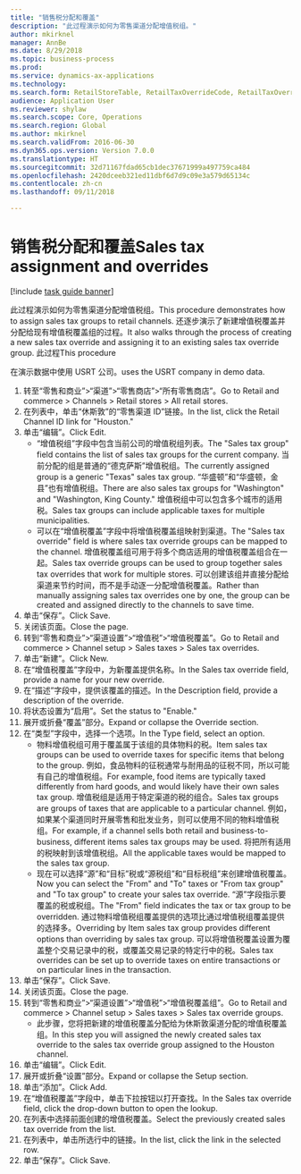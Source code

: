 ```yaml
--- 
title: "销售税分配和覆盖"
description: "此过程演示如何为零售渠道分配增值税组。"
author: mkirknel
manager: AnnBe
ms.date: 8/29/2018
ms.topic: business-process
ms.prod: 
ms.service: dynamics-ax-applications
ms.technology: 
ms.search.form: RetailStoreTable, RetailTaxOverrideCode, RetailTaxOverrideGroup
audience: Application User
ms.reviewer: shylaw
ms.search.scope: Core, Operations
ms.search.region: Global
ms.author: mkirknel
ms.search.validFrom: 2016-06-30
ms.dyn365.ops.version: Version 7.0.0
ms.translationtype: HT
ms.sourcegitcommit: 32d71167fdad65cb1dec37671999a497759ca484
ms.openlocfilehash: 2420dceeb321ed11dbf6d7d9c09e3a579d65134c
ms.contentlocale: zh-cn
ms.lasthandoff: 09/11/2018

---
```

# <a name="sales-tax-assignment-and-overrides"></a><span data-ttu-id="067af-103">销售税分配和覆盖</span><span class="sxs-lookup"><span data-stu-id="067af-103">Sales tax assignment and overrides</span></span>

[!include [task guide banner](../../includes/task-guide-banner.md)]

<span data-ttu-id="067af-104">此过程演示如何为零售渠道分配增值税组。</span><span class="sxs-lookup"><span data-stu-id="067af-104">This procedure demonstrates how to assign sales tax groups to retail channels.</span></span> <span data-ttu-id="067af-105">还逐步演示了新建增值税覆盖并分配给现有增值税覆盖组的过程。</span><span class="sxs-lookup"><span data-stu-id="067af-105">It also walks through the process of creating a new sales tax override and assigning it to an existing sales tax override group.</span></span> <span data-ttu-id="067af-106">此过程</span><span class="sxs-lookup"><span data-stu-id="067af-106">This procedure</span></span>

<span data-ttu-id="067af-107">在演示数据中使用 USRT 公司。</span><span class="sxs-lookup"><span data-stu-id="067af-107">uses the USRT company in demo data.</span></span>

1. <span data-ttu-id="067af-108">转至“零售和商业”>“渠道”>“零售商店”>“所有零售商店”。</span><span class="sxs-lookup"><span data-stu-id="067af-108">Go to Retail and commerce > Channels > Retail stores > All retail stores.</span></span>
2. <span data-ttu-id="067af-109">在列表中，单击“休斯敦”的“零售渠道 ID”链接。</span><span class="sxs-lookup"><span data-stu-id="067af-109">In the list, click the Retail Channel ID link for "Houston."</span></span>
3. <span data-ttu-id="067af-110">单击“编辑”。</span><span class="sxs-lookup"><span data-stu-id="067af-110">Click Edit.</span></span>
    * <span data-ttu-id="067af-111">“增值税组”字段中包含当前公司的增值税组列表。</span><span class="sxs-lookup"><span data-stu-id="067af-111">The "Sales tax group" field contains the list of sales tax groups for the current company.</span></span> <span data-ttu-id="067af-112">当前分配的组是普通的“德克萨斯”增值税组。</span><span class="sxs-lookup"><span data-stu-id="067af-112">The currently assigned group is a generic "Texas" sales tax group.</span></span> <span data-ttu-id="067af-113">“华盛顿”和“华盛顿，金县”也有增值税组。</span><span class="sxs-lookup"><span data-stu-id="067af-113">There are also sales tax groups for "Washington" and "Washington, King County."</span></span> <span data-ttu-id="067af-114">增值税组中可以包含多个城市的适用税。</span><span class="sxs-lookup"><span data-stu-id="067af-114">Sales tax groups can include applicable taxes for multiple municipalities.</span></span>  
    * <span data-ttu-id="067af-115">可以在“增值税覆盖”字段中将增值税覆盖组映射到渠道。</span><span class="sxs-lookup"><span data-stu-id="067af-115">The "Sales tax override" field is where sales tax override groups can be mapped to the channel.</span></span> <span data-ttu-id="067af-116">增值税覆盖组可用于将多个商店适用的增值税覆盖组合在一起。</span><span class="sxs-lookup"><span data-stu-id="067af-116">Sales tax override groups can be used to group together sales tax overrides that work for multiple stores.</span></span> <span data-ttu-id="067af-117">可以创建该组并直接分配给渠道来节约时间，而不是手动逐一分配增值税覆盖。</span><span class="sxs-lookup"><span data-stu-id="067af-117">Rather than manually assigning sales tax overrides one by one, the group can be created and assigned directly to the channels to save time.</span></span>  
4. <span data-ttu-id="067af-118">单击“保存”。</span><span class="sxs-lookup"><span data-stu-id="067af-118">Click Save.</span></span>
5. <span data-ttu-id="067af-119">关闭该页面。</span><span class="sxs-lookup"><span data-stu-id="067af-119">Close the page.</span></span>
6. <span data-ttu-id="067af-120">转到“零售和商业”>“渠道设置”>“增值税”>“增值税覆盖”。</span><span class="sxs-lookup"><span data-stu-id="067af-120">Go to Retail and commerce > Channel setup > Sales taxes > Sales tax overrides.</span></span>
7. <span data-ttu-id="067af-121">单击“新建”。</span><span class="sxs-lookup"><span data-stu-id="067af-121">Click New.</span></span>
8. <span data-ttu-id="067af-122">在“增值税覆盖”字段中，为新覆盖提供名称。</span><span class="sxs-lookup"><span data-stu-id="067af-122">In the Sales tax override field, provide a name for your new override.</span></span>
9. <span data-ttu-id="067af-123">在“描述”字段中，提供该覆盖的描述。</span><span class="sxs-lookup"><span data-stu-id="067af-123">In the Description field, provide a description of the override.</span></span>
10. <span data-ttu-id="067af-124">将状态设置为“启用”。</span><span class="sxs-lookup"><span data-stu-id="067af-124">Set the status to "Enable."</span></span>
11. <span data-ttu-id="067af-125">展开或折叠“覆盖”部分。</span><span class="sxs-lookup"><span data-stu-id="067af-125">Expand or collapse the Override section.</span></span>
12. <span data-ttu-id="067af-126">在“类型”字段中，选择一个选项。</span><span class="sxs-lookup"><span data-stu-id="067af-126">In the Type field, select an option.</span></span>
    * <span data-ttu-id="067af-127">物料增值税组可用于覆盖属于该组的具体物料的税。</span><span class="sxs-lookup"><span data-stu-id="067af-127">Item sales tax groups can be used to override taxes for specific items that belong to the group.</span></span> <span data-ttu-id="067af-128">例如，食品物料的征税通常与耐用品的征税不同，所以可能有自己的增值税组。</span><span class="sxs-lookup"><span data-stu-id="067af-128">For example, food items are typically taxed differently from hard goods, and would likely have their own sales tax group.</span></span>     <span data-ttu-id="067af-129">增值税组是适用于特定渠道的税的组合。</span><span class="sxs-lookup"><span data-stu-id="067af-129">Sales tax groups are groups of taxes that are applicable to a particular channel.</span></span> <span data-ttu-id="067af-130">例如，如果某个渠道同时开展零售和批发业务，则可以使用不同的物料增值税组。</span><span class="sxs-lookup"><span data-stu-id="067af-130">For example, if a channel sells both retail and business-to-business, different items sales tax groups may be used.</span></span> <span data-ttu-id="067af-131">将把所有适用的税映射到该增值税组。</span><span class="sxs-lookup"><span data-stu-id="067af-131">All the applicable taxes would be mapped to the sales tax group.</span></span>  
    * <span data-ttu-id="067af-132">现在可以选择“源”和“目标”税或“源税组”和“目标税组”来创建增值税覆盖。</span><span class="sxs-lookup"><span data-stu-id="067af-132">Now you can select the "From" and "To" taxes or "From tax group" and "To tax group" to create your sales tax override.</span></span>    <span data-ttu-id="067af-133">“源”字段指示要覆盖的税或税组。</span><span class="sxs-lookup"><span data-stu-id="067af-133">The "From" field indicates the tax or tax group to be overridden.</span></span> <span data-ttu-id="067af-134">通过物料增值税组覆盖提供的选项比通过增值税组覆盖提供的选择多。</span><span class="sxs-lookup"><span data-stu-id="067af-134">Overriding by Item sales tax group provides different options than overriding by sales tax group.</span></span>    <span data-ttu-id="067af-135">可以将增值税覆盖设置为覆盖整个交易记录中的税，或覆盖交易记录的特定行中的税。</span><span class="sxs-lookup"><span data-stu-id="067af-135">Sales tax overrides can be set up to override taxes on entire transactions or on particular lines in the transaction.</span></span>  
13. <span data-ttu-id="067af-136">单击“保存”。</span><span class="sxs-lookup"><span data-stu-id="067af-136">Click Save.</span></span>
14. <span data-ttu-id="067af-137">关闭该页面。</span><span class="sxs-lookup"><span data-stu-id="067af-137">Close the page.</span></span>
15. <span data-ttu-id="067af-138">转到“零售和商业”>“渠道设置”>“增值税”>“增值税覆盖组”。</span><span class="sxs-lookup"><span data-stu-id="067af-138">Go to Retail and commerce > Channel setup > Sales taxes > Sales tax override groups.</span></span>
    * <span data-ttu-id="067af-139">此步骤，您将把新建的增值税覆盖分配给为休斯敦渠道分配的增值税覆盖组。</span><span class="sxs-lookup"><span data-stu-id="067af-139">In this step you will assigned the newly created sales tax override to the sales tax override group assigned to the Houston channel.</span></span>  
16. <span data-ttu-id="067af-140">单击“编辑”。</span><span class="sxs-lookup"><span data-stu-id="067af-140">Click Edit.</span></span>
17. <span data-ttu-id="067af-141">展开或折叠“设置”部分。</span><span class="sxs-lookup"><span data-stu-id="067af-141">Expand or collapse the Setup section.</span></span>
18. <span data-ttu-id="067af-142">单击“添加”。</span><span class="sxs-lookup"><span data-stu-id="067af-142">Click Add.</span></span>
19. <span data-ttu-id="067af-143">在“增值税覆盖”字段中，单击下拉按钮以打开查找。</span><span class="sxs-lookup"><span data-stu-id="067af-143">In the Sales tax override field, click the drop-down button to open the lookup.</span></span>
20. <span data-ttu-id="067af-144">在列表中选择前面创建的增值税覆盖。</span><span class="sxs-lookup"><span data-stu-id="067af-144">Select the previously created sales tax override from the list.</span></span>
21. <span data-ttu-id="067af-145">在列表中，单击所选行中的链接。</span><span class="sxs-lookup"><span data-stu-id="067af-145">In the list, click the link in the selected row.</span></span>
22. <span data-ttu-id="067af-146">单击“保存”。</span><span class="sxs-lookup"><span data-stu-id="067af-146">Click Save.</span></span>


